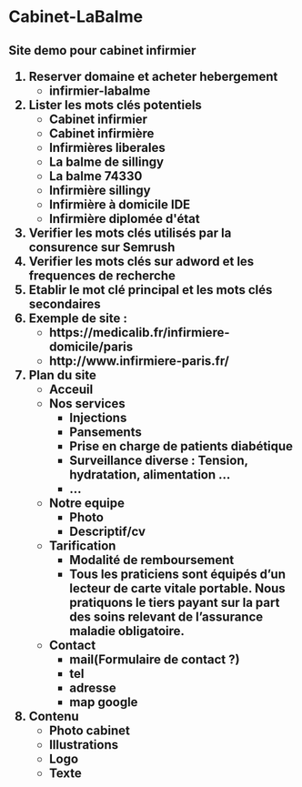 # Cabinet-LaBalme
<h2>Site demo pour cabinet infirmier
<p>
<ol>
  <li>Reserver domaine et acheter hebergement
  <ul>
   <li>infirmier-labalme
  </ul>

<li>Lister les mots clés potentiels
 <ul>
   <li>Cabinet infirmier
   <li>Cabinet infirmière
   <li>Infirmières liberales
   <li>La balme de sillingy
   <li>La balme 74330
   <li>Infirmière sillingy
   <li>Infirmière à domicile IDE
   <li>Infirmière diplomée d'état
 </ul>
<li>Verifier les mots clés utilisés par la consurence sur Semrush
<li>Verifier les mots clés sur adword et les frequences de recherche
<li>Etablir le mot clé principal et les mots clés secondaires

<li>Exemple de site :
 <ul>
  <li>https://medicalib.fr/infirmiere-domicile/paris
  <li>http://www.infirmiere-paris.fr/
 </ul>
<li>Plan du site
 <ul>
  <li>Acceuil
  <li>Nos services
   <ul>
    <li>Injections
    <li> Pansements
    <li> Prise en charge de patients diabétique
    <li> Surveillance diverse : Tension, hydratation, alimentation ...
    <li>...
   </ul>
  <li>Notre equipe
    <ul>
     <li>Photo
     <li>Descriptif/cv
   </ul>
  <li>Tarification
   <ul>
     <li>Modalité de remboursement
     <li>Tous les praticiens sont équipés d’un lecteur de carte vitale portable.
Nous pratiquons le tiers payant sur la part des soins relevant de l’assurance maladie obligatoire.
   </ul>
  <li>Contact
   <ul>
    <li>mail(Formulaire de contact ?)
    <li>tel
    <li>adresse
    <li>map google
   </ul>
 </ul>
<li>Contenu
 <ul>
  <li>Photo cabinet
  <li>Illustrations
  <li>Logo
  <li>Texte
 </ul>
</ol>
</p>
